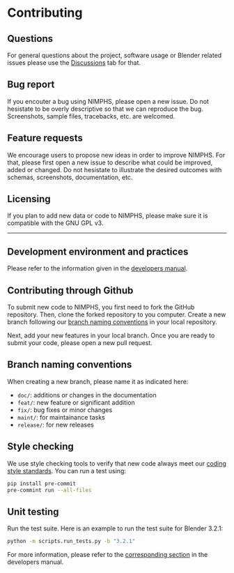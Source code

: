 # Contributing

## Questions

For general questions about the project, software usage or Blender related issues please use
the [Discussions](https://github.com/Artelia/NIMPHS/discussions) tab for that.

## Bug report

If you encouter a bug using NIMPHS, please open a new issue. Do not hesistate to be overly
descriptive so that we can reproduce the bug. Screenshots, sample files, tracebacks, etc. are
welcomed.

## Feature requests

We encourage users to propose new ideas in order to improve NIMPHS. For that, please first open a new
issue to describe what could be improved, added or changed. Do not hesistate to illustrate the desired
outcomes with schemas, screenshots, documentation, etc.

## Licensing

If you plan to add new data or code to NIMPHS, please make sure it is compatible with the GNU GPL v3.

-------------------------------------------------------------------------------------------------------------

## Development environment and practices

Please refer to the information given in the [developers manual](https://artelia.github.io/NIMPHS/developers/index.html).

## Contributing through Github

To submit new code to NIMPHS, you first need to fork the GitHub repository. Then, clone the forked repository
to you computer. Create a new branch following our [branch naming conventions](#branch-naming-conventions) in your
local repository.

Next, add your new features in your local branch. Once you are ready to submit your code, please open a new pull request.

## Branch naming conventions

When creating a new branch, please name it as indicated here:

* `doc/`: additions or changes in the documentation
* `feat/`: new feature or significant addition
* `fix/`: bug fixes or minor changes
* `maint/`: for maintainance tasks
* `release/`: for new releases

## Style checking

We use style checking tools to verify that new code always meet our [coding style standards](https://artelia.github.io/NIMPHS/developers/introduction.html#coding-style).
You can run a test using:

```bash
pip install pre-commit
pre-commint run --all-files
```

## Unit testing

Run the test suite. Here is an example to run the test suite for Blender 3.2.1:

```bash
python -m scripts.run_tests.py -b "3.2.1"
```

For more information, please refer to the [corresponding section](https://artelia.github.io/NIMPHS/developers/development_environment.html#unit-tests)
in the developers manual.